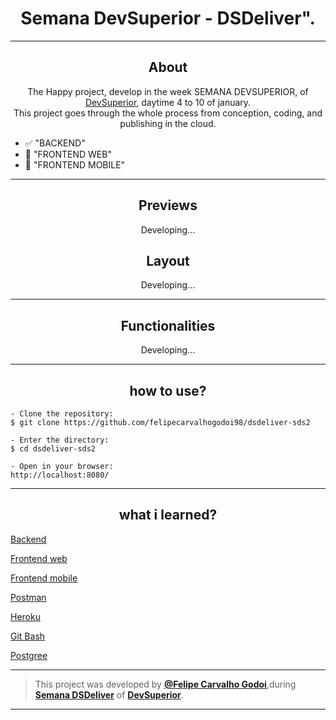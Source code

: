 <h1 align="center">Semana DevSuperior - DSDeliver".</h1>

---

<h2 align="center">About</h2>
   
   <p align="center">
      The Happy project, develop in the week SEMANA DEVSUPERIOR, of <a href="https://devsuperior.com.br">DevSuperior</a>, daytime 4 to 10 of january.<br>    
      This project goes through the whole process from conception, coding, and publishing in the cloud.<br>
   </p>

   - ✅ "BACKEND" 
   - 🔲 "FRONTEND WEB" 
   - 🔲 "FRONTEND MOBILE" 

---

<h2 align="center">Previews</h2>

   <p align="center">
     Developing...
   </p>


<h2 align="center">Layout</h2>

   <p align="center">
     Developing...
   </p>

---

<h2 align="center">
Functionalities</h2>

   <p align="center">
     Developing...
   </p>

---

<h2 align="center">how to use?</h2>

   ```
   - Clone the repository:
   $ git clone https://github.com/felipecarvalhogodoi98/dsdeliver-sds2

   - Enter the directory:
   $ cd dsdeliver-sds2
   
   - Open in your browser:
   http://localhost:8080/
   ```

---

<h2 align="center">what i learned?</h2>
   
  <p><a href="https://spring.io/projects/spring-boot">Backend</a></p>
   <p><a href="">Frontend web</a></p>   
   <p><a href="">Frontend mobile</a></p>
   <p><a href="https://www.postman.com/">Postman</a></p>
   <p><a href="https://heroku.com">Heroku</a></p>
   <p><a href="https://gitforwindows.org/">Git Bash</a></p>
   <p><a href="https://www.postgresql.org/">Postgree</a></p>


   ---

   >This project was developed by **[@Felipe Carvalho Godoi](https://www.linkedin.com/in/felipe-carvalho-godoi-164a05189/)**,during  **[Semana DSDeliver]()** of **[DevSuperior](https://devsuperior.com.br/)**. <br>

---
